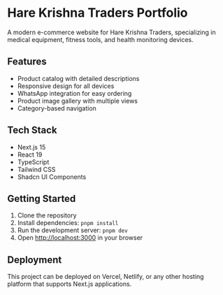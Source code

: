 # Hare Krishna Traders Portfolio

A modern e-commerce website for Hare Krishna Traders, specializing in medical equipment, fitness tools, and health monitoring devices.

## Features

- Product catalog with detailed descriptions
- Responsive design for all devices
- WhatsApp integration for easy ordering
- Product image gallery with multiple views
- Category-based navigation

## Tech Stack

- Next.js 15
- React 19
- TypeScript
- Tailwind CSS
- Shadcn UI Components

## Getting Started

1. Clone the repository
2. Install dependencies: `pnpm install`
3. Run the development server: `pnpm dev`
4. Open [http://localhost:3000](http://localhost:3000) in your browser

## Deployment

This project can be deployed on Vercel, Netlify, or any other hosting platform that supports Next.js applications.